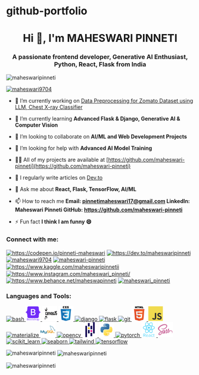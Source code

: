 # github-portfolio

<h1 align="center">Hi 👋, I'm MAHESWARI PINNETI</h1>
<h3 align="center">A passionate frontend developer, Generative AI Enthusiast, Python, React, Flask from India</h3>

<p align="left"> <img src="https://komarev.com/ghpvc/?username=maheswaripinneti&label=Profile%20views&color=0e75b6&style=flat" alt="maheswaripinneti" /> </p>

<p align="left"> <a href="https://twitter.com/maheswari9704" target="blank"><img src="https://img.shields.io/twitter/follow/maheswari9704?logo=twitter&style=for-the-badge" alt="maheswari9704" /></a> </p>

- 🔭 I’m currently working on [Data Preprocessing for Zomato Dataset using LLM, Chest X-ray Classifier](https://github.com/maheswari-pinneti)

- 🌱 I’m currently learning **Advanced Flask & Django, Generative AI & Computer Vision**

- 👯 I’m looking to collaborate on **AI/ML and Web Development Projects**

- 🤝 I’m looking for help with **Advanced AI Model Training**

- 👨‍💻 All of my projects are available at [https://github.com/maheswari-pinneti](https://github.com/maheswari-pinneti)

- 📝 I regularly write articles on [Dev.to](Dev.to)

- 💬 Ask me about **React, Flask, TensorFlow, AI/ML**

- 📫 How to reach me **Email: pinnetimaheswari17@gmail.com LinkedIn: Maheswari Pinneti GitHub: https://github.com/maheswari-pinneti**

- ⚡ Fun fact **I think I am funny 😄**

<h3 align="left">Connect with me:</h3>
<p align="left">
<a href="https://codepen.io/https://codepen.io/pinneti-maheswari" target="blank"><img align="center" src="https://raw.githubusercontent.com/rahuldkjain/github-profile-readme-generator/master/src/images/icons/Social/codepen.svg" alt="https://codepen.io/pinneti-maheswari" height="30" width="40" /></a>
<a href="https://dev.to/https://dev.to/maheswaripinneti" target="blank"><img align="center" src="https://raw.githubusercontent.com/rahuldkjain/github-profile-readme-generator/master/src/images/icons/Social/devto.svg" alt="https://dev.to/maheswaripinneti" height="30" width="40" /></a>
<a href="https://twitter.com/maheswari9704" target="blank"><img align="center" src="https://raw.githubusercontent.com/rahuldkjain/github-profile-readme-generator/master/src/images/icons/Social/twitter.svg" alt="maheswari9704" height="30" width="40" /></a>
<a href="https://linkedin.com/in/maheswari-pinneti" target="blank"><img align="center" src="https://raw.githubusercontent.com/rahuldkjain/github-profile-readme-generator/master/src/images/icons/Social/linked-in-alt.svg" alt="maheswari-pinneti" height="30" width="40" /></a>
<a href="https://kaggle.com/https://www.kaggle.com/maheswaripinnetii" target="blank"><img align="center" src="https://raw.githubusercontent.com/rahuldkjain/github-profile-readme-generator/master/src/images/icons/Social/kaggle.svg" alt="https://www.kaggle.com/maheswaripinnetii" height="30" width="40" /></a>
<a href="https://instagram.com/https://www.instagram.com/maheswari_pinneti/" target="blank"><img align="center" src="https://raw.githubusercontent.com/rahuldkjain/github-profile-readme-generator/master/src/images/icons/Social/instagram.svg" alt="https://www.instagram.com/maheswari_pinneti/" height="30" width="40" /></a>
<a href="https://www.behance.net/https://www.behance.net/maheswapinneti" target="blank"><img align="center" src="https://raw.githubusercontent.com/rahuldkjain/github-profile-readme-generator/master/src/images/icons/Social/behance.svg" alt="https://www.behance.net/maheswapinneti" height="30" width="40" /></a>
<a href="https://www.leetcode.com/maheswari_pinneti" target="blank"><img align="center" src="https://raw.githubusercontent.com/rahuldkjain/github-profile-readme-generator/master/src/images/icons/Social/leet-code.svg" alt="maheswari_pinneti" height="30" width="40" /></a>
</p>

<h3 align="left">Languages and Tools:</h3>
<p align="left"> <a href="https://www.gnu.org/software/bash/" target="_blank" rel="noreferrer"> <img src="https://www.vectorlogo.zone/logos/gnu_bash/gnu_bash-icon.svg" alt="bash" width="40" height="40"/> </a> <a href="https://getbootstrap.com" target="_blank" rel="noreferrer"> <img src="https://raw.githubusercontent.com/devicons/devicon/master/icons/bootstrap/bootstrap-plain-wordmark.svg" alt="bootstrap" width="40" height="40"/> </a> <a href="https://canvasjs.com" target="_blank" rel="noreferrer"> <img src="https://raw.githubusercontent.com/Hardik0307/Hardik0307/master/assets/canvasjs-charts.svg" alt="canvasjs" width="40" height="40"/> </a> <a href="https://www.w3schools.com/css/" target="_blank" rel="noreferrer"> <img src="https://raw.githubusercontent.com/devicons/devicon/master/icons/css3/css3-original-wordmark.svg" alt="css3" width="40" height="40"/> </a> <a href="https://www.djangoproject.com/" target="_blank" rel="noreferrer"> <img src="https://cdn.worldvectorlogo.com/logos/django.svg" alt="django" width="40" height="40"/> </a> <a href="https://flask.palletsprojects.com/" target="_blank" rel="noreferrer"> <img src="https://www.vectorlogo.zone/logos/pocoo_flask/pocoo_flask-icon.svg" alt="flask" width="40" height="40"/> </a> <a href="https://git-scm.com/" target="_blank" rel="noreferrer"> <img src="https://www.vectorlogo.zone/logos/git-scm/git-scm-icon.svg" alt="git" width="40" height="40"/> </a> <a href="https://www.w3.org/html/" target="_blank" rel="noreferrer"> <img src="https://raw.githubusercontent.com/devicons/devicon/master/icons/html5/html5-original-wordmark.svg" alt="html5" width="40" height="40"/> </a> <a href="https://developer.mozilla.org/en-US/docs/Web/JavaScript" target="_blank" rel="noreferrer"> <img src="https://raw.githubusercontent.com/devicons/devicon/master/icons/javascript/javascript-original.svg" alt="javascript" width="40" height="40"/> </a> <a href="https://materializecss.com/" target="_blank" rel="noreferrer"> <img src="https://raw.githubusercontent.com/prplx/svg-logos/5585531d45d294869c4eaab4d7cf2e9c167710a9/svg/materialize.svg" alt="materialize" width="40" height="40"/> </a> <a href="https://www.mysql.com/" target="_blank" rel="noreferrer"> <img src="https://raw.githubusercontent.com/devicons/devicon/master/icons/mysql/mysql-original-wordmark.svg" alt="mysql" width="40" height="40"/> </a> <a href="https://opencv.org/" target="_blank" rel="noreferrer"> <img src="https://www.vectorlogo.zone/logos/opencv/opencv-icon.svg" alt="opencv" width="40" height="40"/> </a> <a href="https://pandas.pydata.org/" target="_blank" rel="noreferrer"> <img src="https://raw.githubusercontent.com/devicons/devicon/2ae2a900d2f041da66e950e4d48052658d850630/icons/pandas/pandas-original.svg" alt="pandas" width="40" height="40"/> </a> <a href="https://www.python.org" target="_blank" rel="noreferrer"> <img src="https://raw.githubusercontent.com/devicons/devicon/master/icons/python/python-original.svg" alt="python" width="40" height="40"/> </a> <a href="https://pytorch.org/" target="_blank" rel="noreferrer"> <img src="https://www.vectorlogo.zone/logos/pytorch/pytorch-icon.svg" alt="pytorch" width="40" height="40"/> </a> <a href="https://reactjs.org/" target="_blank" rel="noreferrer"> <img src="https://raw.githubusercontent.com/devicons/devicon/master/icons/react/react-original-wordmark.svg" alt="react" width="40" height="40"/> </a> <a href="https://sass-lang.com" target="_blank" rel="noreferrer"> <img src="https://raw.githubusercontent.com/devicons/devicon/master/icons/sass/sass-original.svg" alt="sass" width="40" height="40"/> </a> <a href="https://scikit-learn.org/" target="_blank" rel="noreferrer"> <img src="https://upload.wikimedia.org/wikipedia/commons/0/05/Scikit_learn_logo_small.svg" alt="scikit_learn" width="40" height="40"/> </a> <a href="https://seaborn.pydata.org/" target="_blank" rel="noreferrer"> <img src="https://seaborn.pydata.org/_images/logo-mark-lightbg.svg" alt="seaborn" width="40" height="40"/> </a> <a href="https://tailwindcss.com/" target="_blank" rel="noreferrer"> <img src="https://www.vectorlogo.zone/logos/tailwindcss/tailwindcss-icon.svg" alt="tailwind" width="40" height="40"/> </a> <a href="https://www.tensorflow.org" target="_blank" rel="noreferrer"> <img src="https://www.vectorlogo.zone/logos/tensorflow/tensorflow-icon.svg" alt="tensorflow" width="40" height="40"/> </a> </p>

<p><img align="left" src="https://github-readme-stats.vercel.app/api/top-langs?username=maheswaripinneti&show_icons=true&locale=en&layout=compact" alt="maheswaripinneti" /></p>

<p>&nbsp;<img align="center" src="https://github-readme-stats.vercel.app/api?username=maheswaripinneti&show_icons=true&locale=en" alt="maheswaripinneti" /></p>

<p><img align="center" src="https://github-readme-streak-stats.herokuapp.com/?user=maheswaripinneti&" alt="maheswaripinneti" /></p>
